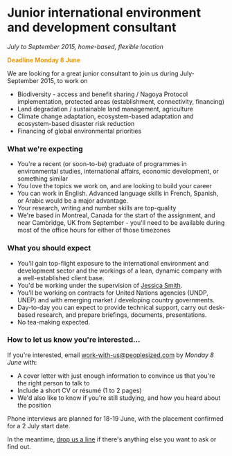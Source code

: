 
# Junior international environment and development consultant
_July to September 2015, home-based, flexible location_

<strong style="color: #EC9800;">Deadline Monday 8 June</strong>

We are looking for a great junior consultant to join us during July-September 2015, to work on

- Biodiversity - access and benefit sharing / Nagoya Protocol implementation, protected areas (establishment, connectivity, financing)
- Land degradation / sustainable land management, agriculture 
- Climate change adaptation, ecosystem-based adaptation and ecosystem-based disaster risk reduction  
- Financing of global environmental priorities 


### What we're expecting

- You're a recent (or soon-to-be) graduate of programmes in environmental studies, international affairs, economic development, or something similar
- You love the topics we work on, and are looking to build your career
- You can work in English. Advanced language skills in French, Spanish, or Arabic would be a major advantage.
- Your research, writing and number skills are top-quality
- We're based in Montreal, Canada for the start of the assignment, and near Cambridge, UK from September - you'll need to be available during most of the office hours for either of those timezones

### What you should expect

- You'll gain top-flight exposure to the international environment and development sector and the workings of a lean, dynamic company with a well-established client base. 
- You'd be working under the supervision of [Jessica Smith](https://uk.linkedin.com/pub/jessica-smith/5/584/3b3).
- You'll be working on contracts for United Nations agencies (UNDP, UNEP) and with emerging market / developing country governments.
- Day-to-day you can expect to provide technical support, carry out desk-based research, and prepare briefings, documents, presentations.
- No tea-making expected.

### How to let us know you're interested...

If you're interested, email [work-with-us@peoplesized.com](mailto:work-with-us@peoplesized.com) by _Monday 8 June_ with:

- A cover letter with just enough information to convince us that you're the right person to talk to
- Include a short CV or résumé (1 to 2 pages)
- We'd also like to know if you're still studying, and how you heard about the position

Phone interviews are planned for 18-19 June, with the placement confirmed for a 2 July start date.

In the meantime, [drop us a line](mailto:work-with-us@peoplesized.com) if there's anything else you want to ask or find out.
